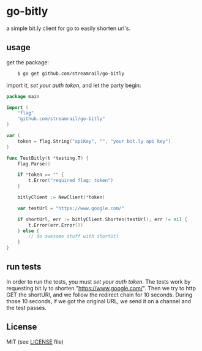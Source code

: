 # go-bitly

a simple bit.ly client for go to easily shorten url's.

## usage

get the package:

```bash
    $ go get github.com/streamrail/go-bitly
```

import it, *set your auth token*, and let the party begin:
```go
package main

import (
	"flag"
	"github.com/streamrail/go-bitly"
)

var (
	token = flag.String("apiKey", "", "your bit.ly api key")
)

func TestBitly(t *testing.T) {
	flag.Parse()

	if *token == "" {
		t.Error("required flag: token")
	}

	bitlyClient := NewClient(*token)

	var testUrl = "https://www.google.com/"

	if shortUrl, err := bitlyClient.Shorten(testUrl); err != nil {
		t.Error(err.Error())
	} else {
		// do awesome stuff with shortUtl
	}
}

```

## run tests

In order to run the tests, you must *set your auth token*. The tests work by requesting bit.ly to shorten "https://www.google.com/". Then we try to http GET the shortURl, and we follow the redirect chain for 10 seconds. During those 10 seconds, if we got the original URL, we send it on a channel and the test passes.

## License

MIT (see [LICENSE](https://github.com/streamrail/go-bitly/blob/master/LICENSE) file)

